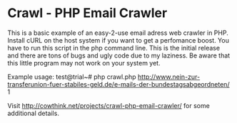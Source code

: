 Crawl - PHP Email Crawler
=================

This is a basic example of an easy-2-use email adress web crawler in PHP. Install cURL on the host system if you want to get a perfomance boost. You have to run this script in the php command line. This is the initial release and there are tons of bugs and ugly code due to my laziness. Be aware that this little program may not work on your system yet.


Example usage: 
test@trial~# php crawl.php http://www.nein-zur-transferunion-fuer-stabiles-geld.de/e-mails-der-bundestagsabgeordneten/ 1

Visit http://cowthink.net/projects/crawl-php-email-crawler/ for some additional details.
